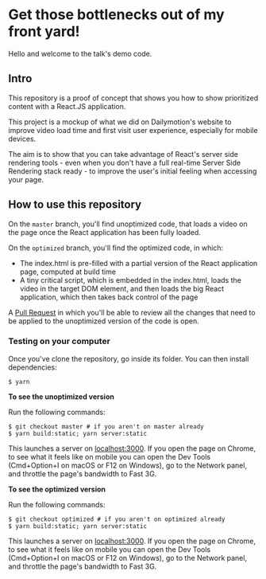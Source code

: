 Get those bottlenecks out of my front yard!
=========================

Hello and welcome to the talk's demo code.

## Intro

This repository is a proof of concept that shows you how to show prioritized content with a React.JS application.

This project is a mockup of what we did on Dailymotion's website to improve video load time and first visit user
experience, especially for mobile devices.

The aim is to show that you can take advantage of React's server side rendering tools - even when you don't have a full
real-time Server Side Rendering stack ready - to improve the user's initial feeling when accessing your page.

## How to use this repository

On the `master` branch, you'll find unoptimized code, that loads a video on the page once the React application has been
fully loaded.

On the `optimized` branch, you'll find the optimized code, in which:

- The index.html is pre-filled with a partial version of the React application page, computed at build time
- A tiny critical script, which is embedded in the index.html, loads the video in the target DOM element, and then
loads the big React application, which then takes back control of the page

A [Pull Request](https://github.com/dailymotion/reactjs-meetup-12-2018-demo/pull/1) in which you'll be able to review
all the changes that need to be applied to the unoptimized version of the code is open.

### Testing on your computer

Once you've clone the repository, go inside its folder. You can then install dependencies:

```
$ yarn
```

**To see the unoptimized version**

Run the following commands:

```
$ git checkout master # if you aren't on master already
$ yarn build:static; yarn server:static
```

This launches a server on [localhost:3000](http://localhost:3000). If you open the page on Chrome, to see what it feels
like on mobile you can open the Dev Tools (Cmd+Option+I on macOS or F12 on Windows), go to the Network panel, and
throttle the page's bandwidth to Fast 3G.

**To see the optimized version**

Run the following commands:

```
$ git checkout optimized # if you aren't on optimized already
$ yarn build:static; yarn server:static
```

This launches a server on [localhost:3000](http://localhost:3000). If you open the page on Chrome, to see what it feels
like on mobile you can open the Dev Tools (Cmd+Option+I on macOS or F12 on Windows), go to the Network panel, and
throttle the page's bandwidth to Fast 3G.
